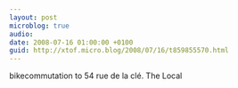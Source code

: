 ```yaml
---
layout: post
microblog: true
audio: 
date: 2008-07-16 01:00:00 +0100
guid: http://xtof.micro.blog/2008/07/16/t859855570.html
---
```

bikecommutation to 54 rue de la clé. The Local
